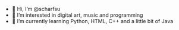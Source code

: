 - 👋 Hi, I’m @scharfsu
- 👀 I’m interested in digital art, music and programming
- 🌱 I’m currently learning Python, HTML, C++ and a little bit of Java

<!---
scharfsu/scharfsu is a ✨ special ✨ repository because its `README.md` (this file) appears on your GitHub profile.
You can click the Preview link to take a look at your changes.
--->

